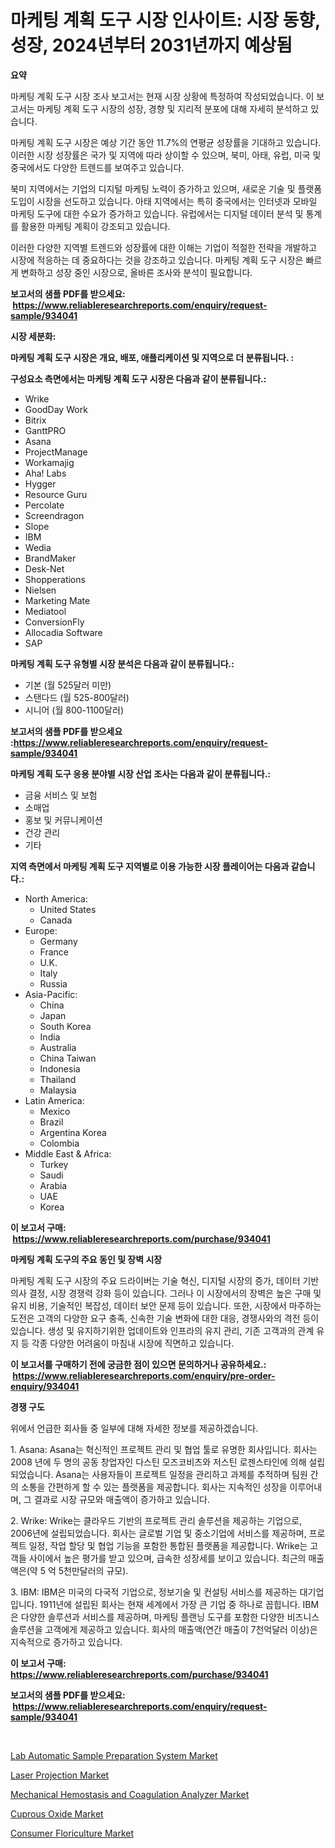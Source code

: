 <p><h1>마케팅 계획 도구 시장 인사이트: 시장 동향, 성장, 2024년부터 2031년까지 예상됨</h1></p><p><strong>요약</strong></p>
<p><p>마케팅 계획 도구 시장 조사 보고서는 현재 시장 상황에 특정하여 작성되었습니다. 이 보고서는 마케팅 계획 도구 시장의 성장, 경향 및 지리적 분포에 대해 자세히 분석하고 있습니다.</p><p>마케팅 계획 도구 시장은 예상 기간 동안 11.7%의 연평균 성장률을 기대하고 있습니다. 이러한 시장 성장률은 국가 및 지역에 따라 상이할 수 있으며, 북미, 아태, 유럽, 미국 및 중국에서도 다양한 트렌드를 보여주고 있습니다.</p><p>북미 지역에서는 기업의 디지털 마케팅 노력이 증가하고 있으며, 새로운 기술 및 플랫폼 도입이 시장을 선도하고 있습니다. 아태 지역에서는 특히 중국에서는 인터넷과 모바일 마케팅 도구에 대한 수요가 증가하고 있습니다. 유럽에서는 디지털 데이터 분석 및 통계를 활용한 마케팅 계획이 강조되고 있습니다.</p><p>이러한 다양한 지역별 트렌드와 성장률에 대한 이해는 기업이 적절한 전략을 개발하고 시장에 적응하는 데 중요하다는 것을 강조하고 있습니다. 마케팅 계획 도구 시장은 빠르게 변화하고 성장 중인 시장으로, 올바른 조사와 분석이 필요합니다.</p></p>
<p><strong>보고서의 샘플 PDF를 받으세요: &nbsp;<a href="https://www.reliableresearchreports.com/enquiry/request-sample/934041">https://www.reliableresearchreports.com/enquiry/request-sample/934041</a></strong></p>
<p><strong>시장 세분화:</strong></p>
<p><strong> 마케팅 계획 도구 시장은 개요, 배포, 애플리케이션 및 지역으로 더 분류됩니다. :</strong></p>
<p><strong>구성요소 측면에서는 마케팅 계획 도구 시장은 다음과 같이 분류됩니다.:</strong></p>
<p><ul><li>Wrike</li><li>GoodDay Work</li><li>Bitrix</li><li>GanttPRO</li><li>Asana</li><li>ProjectManage</li><li>Workamajig</li><li>Aha! Labs</li><li>Hygger</li><li>Resource Guru</li><li>Percolate</li><li>Screendragon</li><li>Slope</li><li>IBM</li><li>Wedia</li><li>BrandMaker</li><li>Desk-Net</li><li>Shopperations</li><li>Nielsen</li><li>Marketing Mate</li><li>Mediatool</li><li>ConversionFly</li><li>Allocadia Software</li><li>SAP</li></ul></p>
<p><strong> 마케팅 계획 도구 유형별 시장 분석은 다음과 같이 분류됩니다.:</strong></p>
<p><ul><li>기본 (월 525달러 미만)</li><li>스탠다드 (월 525-800달러)</li><li>시니어 (월 800-1100달러)</li></ul></p>
<p><strong>보고서의 샘플 PDF를 받으세요 :<a href="https://www.reliableresearchreports.com/enquiry/request-sample/934041">https://www.reliableresearchreports.com/enquiry/request-sample/934041</a></strong></p>
<p><strong> 마케팅 계획 도구 응용 분야별 시장 산업 조사는 다음과 같이 분류됩니다.:</strong></p>
<p><ul><li>금융 서비스 및 보험</li><li>소매업</li><li>홍보 및 커뮤니케이션</li><li>건강 관리</li><li>기타</li></ul></p>
<p><strong>지역 측면에서 마케팅 계획 도구 지역별로 이용 가능한 시장 플레이어는 다음과 같습니다.:</strong></p>
<p><ul>
    <li>
        North America:
        <ul>
            <li>United States</li>
            <li>Canada</li>
        </ul>
    </li>
    <li>
        Europe:
        <ul>
            <li>Germany</li>
            <li>France</li>
            <li>U.K.</li>
            <li>Italy</li>
            <li>Russia</li>
        </ul>
    </li>
    <li>
        Asia-Pacific:
        <ul>
            <li>China</li>
            <li>Japan</li>
            <li>South Korea</li>
            <li>India</li>
            <li>Australia</li>
            <li>China Taiwan</li>
            <li>Indonesia</li>
            <li>Thailand</li>
            <li>Malaysia</li>
        </ul>
    </li>
    <li>
        Latin America:
        <ul>
            <li>Mexico</li>
            <li>Brazil</li>
            <li>Argentina Korea</li>
            <li>Colombia</li>
        </ul>
    </li>
    <li>
        Middle East & Africa:
        <ul>
            <li>Turkey</li>
            <li>Saudi</li>
            <li>Arabia</li>
            <li>UAE</li>
            <li>Korea</li>
        </ul>
    </li>
    </ul></p>
<p><strong>이 보고서 구매: &nbsp;<a href="https://www.reliableresearchreports.com/purchase/934041">https://www.reliableresearchreports.com/purchase/934041</a></strong></p>
<p><strong>마케팅 계획 도구의 주요 동인 및 장벽 시장</strong></p>
<p><p>마케팅 계획 도구 시장의 주요 드라이버는 기술 혁신, 디지털 시장의 증가, 데이터 기반 의사 결정, 시장 경쟁력 강화 등이 있습니다. 그러나 이 시장에서의 장벽은 높은 구매 및 유지 비용, 기술적인 복잡성, 데이터 보안 문제 등이 있습니다. 또한, 시장에서 마주하는 도전은 고객의 다양한 요구 충족, 신속한 기술 변화에 대한 대응, 경쟁사와의 격전 등이 있습니다. 생성 및 유지하기위한 업데이트와 인프라의 유지 관리, 기존 고객과의 관계 유지 등 각종 다양한 어려움이 마침내 시장에 직면하고 있습니다.</p></p>
<p><strong>이 보고서를 구매하기 전에 궁금한 점이 있으면 문의하거나 공유하세요.: &nbsp;<a href="https://www.reliableresearchreports.com/enquiry/pre-order-enquiry/934041">https://www.reliableresearchreports.com/enquiry/pre-order-enquiry/934041</a></strong></p>
<p><strong>경쟁 구도</strong></p>
<p><p>위에서 언급한 회사들 중 일부에 대해 자세한 정보를 제공하겠습니다.</p><p>1. Asana: Asana는 혁신적인 프로젝트 관리 및 협업 툴로 유명한 회사입니다. 회사는 2008 년에 두 명의 공동 창업자인 다스틴 모즈코비츠와 저스틴 로젠스타인에 의해 설립되었습니다. Asana는 사용자들이 프로젝트 일정을 관리하고 과제를 추적하며 팀원 간의 소통을 간편하게 할 수 있는 플랫폼을 제공합니다. 회사는 지속적인 성장을 이루어내며, 그 결과로 시장 규모와 매출액이 증가하고 있습니다.</p><p>2. Wrike: Wrike는 클라우드 기반의 프로젝트 관리 솔루션을 제공하는 기업으로, 2006년에 설립되었습니다. 회사는 글로벌 기업 및 중소기업에 서비스를 제공하며, 프로젝트 일정, 작업 할당 및 협업 기능을 포함한 통합된 플랫폼을 제공합니다. Wrike는 고객들 사이에서 높은 평가를 받고 있으며, 급속한 성장세를 보이고 있습니다. 최근의 매출액은(약 5 억 5천만달러의 규모).</p><p>3. IBM: IBM은 미국의 다국적 기업으로, 정보기술 및 컨설팅 서비스를 제공하는 대기업입니다. 1911년에 설립된 회사는 현재 세계에서 가장 큰 기업 중 하나로 꼽힙니다. IBM은 다양한 솔루션과 서비스를 제공하며, 마케팅 플랜닝 도구를 포함한 다양한 비즈니스 솔루션을 고객에게 제공하고 있습니다. 회사의 매출액(연간 매출이 7천억달러 이상)은 지속적으로 증가하고 있습니다.</p></p>
<p><strong>이 보고서 구매: &nbsp; <a href="https://www.reliableresearchreports.com/purchase/934041">https://www.reliableresearchreports.com/purchase/934041</a></strong></p>
<p><strong>보고서의 샘플 PDF를 받으세요: &nbsp;<a href="https://www.reliableresearchreports.com/enquiry/request-sample/934041">https://www.reliableresearchreports.com/enquiry/request-sample/934041</a></strong><strong></strong></p>
<p>&nbsp;</p>
<p><p><a href="https://iodized-pantydraco-05c.notion.site/Lab-Automatic-Sample-Preparation-System-Market-Size-Focuses-on-Market-Dynamics-In-Depth-Analysis-an-0cf04f3849ca420a9338cce458bb113d">Lab Automatic Sample Preparation System Market</a></p><p><a href="https://github.com/globismark/Market-Research-Report-List-2/blob/main/laser-projection-market.md">Laser Projection Market</a></p><p><a href="https://military-diascia-e68.notion.site/Mechanical-Hemostasis-and-Coagulation-Analyzer-Market-Furnish-Information-about-Market-Size-Market--ea771bf31ca34f4a81fc385f1244dc7d">Mechanical Hemostasis and Coagulation Analyzer Market</a></p><p><a href="https://view.publitas.com/reportprime-1/cuprous-oxide-market-centers-on-aspects-such-as-market-growth-market-share-market-opportunity-and-projected-forecasts-spanning-from-2024-to-2031/">Cuprous Oxide Market</a></p><p><a href="https://view.publitas.com/reportprime-1/consumer-floriculture-market-size-and-examines-its-market-scope-with-a-primary-focus-on-growth-opportunities-and-forecasted-trends-spanning-from-2024-to-2031/">Consumer Floriculture Market</a></p></p>